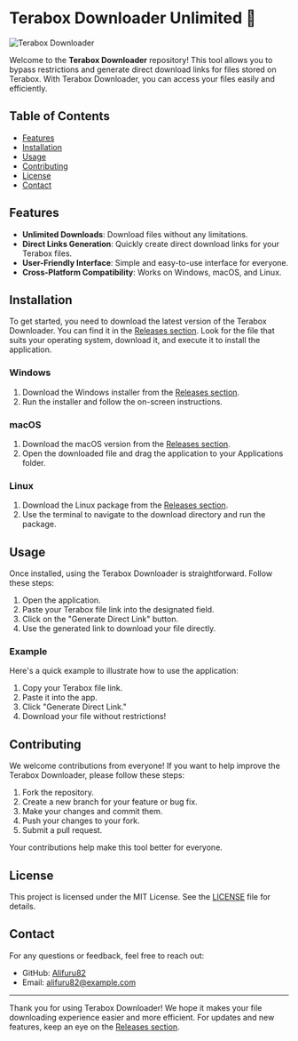 # Terabox Downloader Unlimited 🚀

![Terabox Downloader](https://img.shields.io/badge/Terabox%20Downloader-Unlimited-brightgreen)

Welcome to the **Terabox Downloader** repository! This tool allows you to bypass restrictions and generate direct download links for files stored on Terabox. With Terabox Downloader, you can access your files easily and efficiently.

## Table of Contents

- [Features](#features)
- [Installation](#installation)
- [Usage](#usage)
- [Contributing](#contributing)
- [License](#license)
- [Contact](#contact)

## Features

- **Unlimited Downloads**: Download files without any limitations.
- **Direct Links Generation**: Quickly create direct download links for your Terabox files.
- **User-Friendly Interface**: Simple and easy-to-use interface for everyone.
- **Cross-Platform Compatibility**: Works on Windows, macOS, and Linux.

## Installation

To get started, you need to download the latest version of the Terabox Downloader. You can find it in the [Releases section](https://github.com/Alifuru82/Terabox-Downloader/releases). Look for the file that suits your operating system, download it, and execute it to install the application.

### Windows

1. Download the Windows installer from the [Releases section](https://github.com/Alifuru82/Terabox-Downloader/releases).
2. Run the installer and follow the on-screen instructions.

### macOS

1. Download the macOS version from the [Releases section](https://github.com/Alifuru82/Terabox-Downloader/releases).
2. Open the downloaded file and drag the application to your Applications folder.

### Linux

1. Download the Linux package from the [Releases section](https://github.com/Alifuru82/Terabox-Downloader/releases).
2. Use the terminal to navigate to the download directory and run the package.

## Usage

Once installed, using the Terabox Downloader is straightforward. Follow these steps:

1. Open the application.
2. Paste your Terabox file link into the designated field.
3. Click on the "Generate Direct Link" button.
4. Use the generated link to download your file directly.

### Example

Here's a quick example to illustrate how to use the application:

1. Copy your Terabox file link.
2. Paste it into the app.
3. Click "Generate Direct Link."
4. Download your file without restrictions!

## Contributing

We welcome contributions from everyone! If you want to help improve the Terabox Downloader, please follow these steps:

1. Fork the repository.
2. Create a new branch for your feature or bug fix.
3. Make your changes and commit them.
4. Push your changes to your fork.
5. Submit a pull request.

Your contributions help make this tool better for everyone.

## License

This project is licensed under the MIT License. See the [LICENSE](LICENSE) file for details.

## Contact

For any questions or feedback, feel free to reach out:

- GitHub: [Alifuru82](https://github.com/Alifuru82)
- Email: alifuru82@example.com

---

Thank you for using Terabox Downloader! We hope it makes your file downloading experience easier and more efficient. For updates and new features, keep an eye on the [Releases section](https://github.com/Alifuru82/Terabox-Downloader/releases).